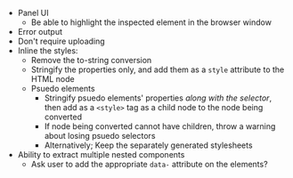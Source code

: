 * Panel UI
  * Be able to highlight the inspected element in the browser window
* Error output
* Don't require uploading
* Inline the styles:
  * Remove the to-string conversion
  * Stringify the properties only, and add them as a `style` attribute to the
    HTML node
  * Psuedo elements
    * Stringify psuedo elements' properties _along with the selector_, then add as
      a `<style>` tag as a child node to the node being converted
    * If node being converted cannot have children, throw a warning about losing
      psuedo selectors
    * Alternatively; Keep the separately generated stylesheets
* Ability to extract multiple nested components
  * Ask user to add the appropriate `data-` attribute on the elements?
